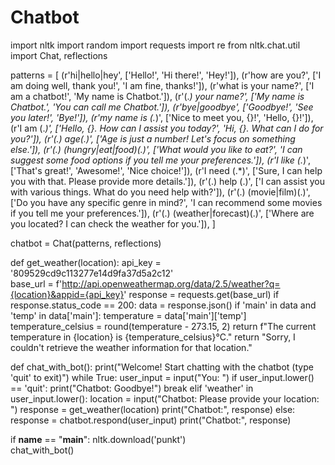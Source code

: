 # Chatbot
import nltk
import random
import requests
import re
from nltk.chat.util import Chat, reflections


patterns = [
    (r'hi|hello|hey', ['Hello!', 'Hi there!', 'Hey!']),
    (r'how are you?', ['I am doing well, thank you!', 'I am fine, thanks!']),
    (r'what is your name?', ['I am a chatbot!', 'My name is Chatbot.']),
    (r'(.*) your name?', ['My name is Chatbot.', 'You can call me Chatbot.']),
    (r'bye|goodbye', ['Goodbye!', 'See you later!', 'Bye!']),
    (r'my name is (.*)', ['Nice to meet you, {}!', 'Hello, {}!']),
    (r'I am (.*)', ['Hello, {}. How can I assist you today?', 'Hi, {}. What can I do for you?']),
    (r'(.) age(.)', ['Age is just a number! Let\'s focus on something else.']),
    (r'(.) (hungry|eat|food)(.)', ['What would you like to eat?', 'I can suggest some food options if you tell me your preferences.']),
    (r'I like (.*)', ['That\'s great!', 'Awesome!', 'Nice choice!']),
    (r'I need (.*)', ['Sure, I can help you with that. Please provide more details.']),
    (r'(.) help (.)', ['I can assist you with various things. What do you need help with?']),
    (r'(.) (movie|film)(.)', ['Do you have any specific genre in mind?', 'I can recommend some movies if you tell me your preferences.']),
    (r'(.) (weather|forecast)(.)', ['Where are you located? I can check the weather for you.']),
]


chatbot = Chat(patterns, reflections)


def get_weather(location):
    api_key = '809529cd9c113277e14d9fa37d5a2c12'  
    base_url = f'http://api.openweathermap.org/data/2.5/weather?q={location}&appid={api_key}'
    response = requests.get(base_url)
    if response.status_code == 200:
        data = response.json()
        if 'main' in data and 'temp' in data['main']:
            temperature = data['main']['temp']
            temperature_celsius = round(temperature - 273.15, 2)
            return f"The current temperature in {location} is {temperature_celsius}°C."
    return "Sorry, I couldn't retrieve the weather information for that location."


def chat_with_bot():
    print("Welcome! Start chatting with the chatbot (type 'quit' to exit)")
    while True:
        user_input = input("You: ")
        if user_input.lower() == 'quit':
            print("Chatbot: Goodbye!")
            break
        elif 'weather' in user_input.lower():
            location = input("Chatbot: Please provide your location: ")
            response = get_weather(location)
            print("Chatbot:", response)
        else:
            response = chatbot.respond(user_input)
            print("Chatbot:", response)


if __name__ == "__main__":
    nltk.download('punkt')  
    chat_with_bot()

